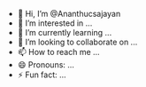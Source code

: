 - 👋 Hi, I’m @Ananthucsajayan
- 👀 I’m interested in ...
- 🌱 I’m currently learning ...
- 💞️ I’m looking to collaborate on ...
- 📫 How to reach me ...
- 😄 Pronouns: ...
- ⚡ Fun fact: ...

<!---
Ananthucsajayan/Ananthucsajayan is a ✨ special ✨ repository because its `README.md` (this file) appears on your GitHub profile.
You can click the Preview link to take a look at your changes.
--->
